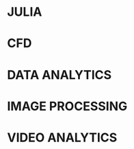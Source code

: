 # JULIA

CFD
===


DATA ANALYTICS
==============



IMAGE PROCESSING
================


VIDEO ANALYTICS
===============
